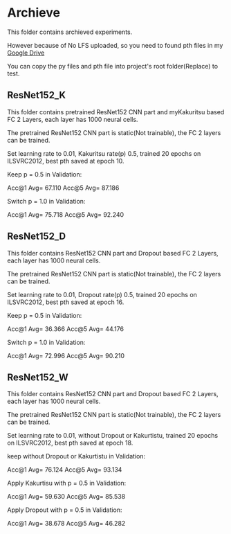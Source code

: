 # Archieve

This folder contains archieved experiments.

However because of No LFS uploaded, so you need to found pth files in my [Google Drive](https://drive.google.com/drive/folders/1J2_FkFKFnkagXT4x3rEZagRy-eK4HX8w?usp=sharing)

You can copy the py files and pth file into project's root folder(Replace) to test.

## ResNet152\_K

This folder contains pretrained ResNet152 CNN part and myKakuritsu based FC 2 Layers, each layer has 1000 neural cells.

The pretrained ResNet152 CNN part is static(Not trainable), the FC 2 layers can be trained.

Set learning rate to 0.01, Kakuritsu rate(p) 0.5, trained 20 epochs on ILSVRC2012, best pth saved at epoch 10.

Keep p = 0.5 in Validation:

Acc@1 Avg= 67.110 Acc@5 Avg= 87.186

Switch p = 1.0 in Validation:

Acc@1 Avg= 75.718 Acc@5 Avg= 92.240

## ResNet152\_D

This folder contains ResNet152 CNN part and Dropout based FC 2 Layers, each layer has 1000 neural cells.

The pretrained ResNet152 CNN part is static(Not trainable), the FC 2 layers can be trained.

Set learning rate to 0.01, Dropout rate(p) 0.5, trained 20 epochs on ILSVRC2012, best pth saved at epoch 16.

Keep p = 0.5 in Validation:

Acc@1 Avg= 36.366 Acc@5 Avg= 44.176

Switch p = 1.0 in Validation:

Acc@1 Avg= 72.996 Acc@5 Avg= 90.210

## ResNet152\_W

This folder contains ResNet152 CNN part and Dropout based FC 2 Layers, each layer has 1000 neural cells.

The pretrained ResNet152 CNN part is static(Not trainable), the FC 2 layers can be trained.

Set learning rate to 0.01, without Dropout or Kakurtistu, trained 20 epochs on ILSVRC2012, best pth saved at epoch 18.

keep without Dropout or Kakurtistu in Validation:

Acc@1 Avg= 76.124 Acc@5 Avg= 93.134

Apply Kakurtisu with p = 0.5 in Validation:

Acc@1 Avg= 59.630 Acc@5 Avg= 85.538

Apply Dropout with p = 0.5 in Validation:

Acc@1 Avg= 38.678 Acc@5 Avg= 46.282


